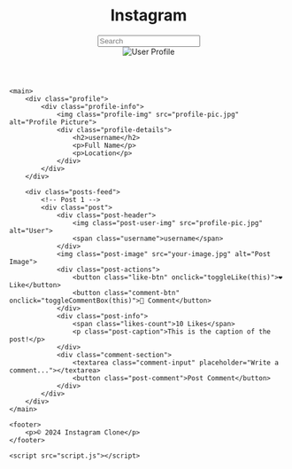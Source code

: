 <!DOCTYPE html>
<html lang="en">
<head>
    <meta charset="UTF-8">
    <meta name="viewport" content="width=device-width, initial-scale=1.0">
    <title>Instagram-like Page</title>
    <link rel="stylesheet" href="styles.css">
</head>
<body>
    <header>
        <div class="logo">
            <h1>Instagram</h1>
        </div>
        <div class="search-bar">
            <input type="text" placeholder="Search">
        </div>
        <div class="user-icon">
            <img src="profile-pic.jpg" alt="User Profile" />
        </div>
    </header>

    <main>
        <div class="profile">
            <div class="profile-info">
                <img class="profile-img" src="profile-pic.jpg" alt="Profile Picture">
                <div class="profile-details">
                    <h2>username</h2>
                    <p>Full Name</p>
                    <p>Location</p>
                </div>
            </div>
        </div>

        <div class="posts-feed">
            <!-- Post 1 -->
            <div class="post">
                <div class="post-header">
                    <img class="post-user-img" src="profile-pic.jpg" alt="User">
                    <span class="username">username</span>
                </div>
                <img class="post-image" src="your-image.jpg" alt="Post Image">
                <div class="post-actions">
                    <button class="like-btn" onclick="toggleLike(this)">❤️ Like</button>
                    <button class="comment-btn" onclick="toggleCommentBox(this)">💬 Comment</button>
                </div>
                <div class="post-info">
                    <span class="likes-count">10 Likes</span>
                    <p class="post-caption">This is the caption of the post!</p>
                </div>
                <div class="comment-section">
                    <textarea class="comment-input" placeholder="Write a comment..."></textarea>
                    <button class="post-comment">Post Comment</button>
                </div>
            </div>
        </div>
    </main>

    <footer>
        <p>© 2024 Instagram Clone</p>
    </footer>

    <script src="script.js"></script>
</body>
</html>
